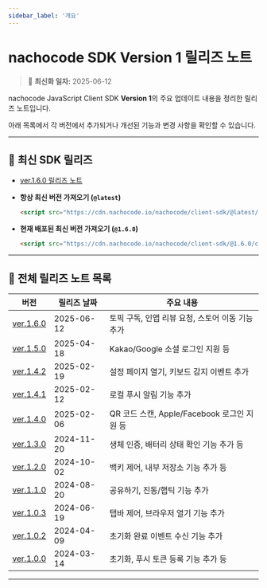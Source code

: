 ```yaml
---
sidebar_label: '개요'
---
```


# nachocode SDK Version 1 릴리즈 노트

> 🔔 **최신화 일자:** 2025-06-12

nachocode JavaScript Client SDK **Version 1**의 주요 업데이트 내용을 정리한 릴리즈 노트입니다.

아래 목록에서 각 버전에서 추가되거나 개선된 기능과 변경 사항을 확인할 수 있습니다.

---

## 🚀 최신 SDK 릴리즈

- [ver.1.6.0 릴리즈 노트](./release-v-1-6-0)

- **항상 최신 버전 가져오기 (`@latest`)**

  ```html
  <script src="https://cdn.nachocode.io/nachocode/client-sdk/@latest/client-sdk.min.js"></script>
  ```

- **현재 배포된 최신 버전 가져오기 (`@1.6.0`)**

  ```html
  <script src="https://cdn.nachocode.io/nachocode/client-sdk/@1.6.0/client-sdk.min.js"></script>
  ```

---

## 📖 전체 릴리즈 노트 목록

| 버전                           | 릴리즈 날짜 | 주요 내용                                        |
| ------------------------------ | ----------- | ------------------------------------------------ |
| [ver.1.6.0](./release-v-1-6-0) | 2025-06-12  | 토픽 구독, 인앱 리뷰 요청, 스토어 이동 기능 추가 |
| [ver.1.5.0](./release-v-1-5-0) | 2025-04-18  | Kakao/Google 소셜 로그인 지원 등                 |
| [ver.1.4.2](./release-v-1-4-2) | 2025-02-19  | 설정 페이지 열기, 키보드 감지 이벤트 추가        |
| [ver.1.4.1](./release-v-1-4-1) | 2025-02-12  | 로컬 푸시 알림 기능 추가                         |
| [ver.1.4.0](./release-v-1-4-0) | 2025-02-06  | QR 코드 스캔, Apple/Facebook 로그인 지원 등      |
| [ver.1.3.0](./release-v-1-3-0) | 2024-11-20  | 생체 인증, 배터리 상태 확인 기능 추가 등         |
| [ver.1.2.0](./release-v-1-2-0) | 2024-10-02  | 백키 제어, 내부 저장소 기능 추가 등              |
| [ver.1.1.0](./release-v-1-1-0) | 2024-08-20  | 공유하기, 진동/햅틱 기능 추가                    |
| [ver.1.0.3](./release-v-1-0-3) | 2024-06-19  | 탭바 제어, 브라우저 열기 기능 추가               |
| [ver.1.0.2](./release-v-1-0-2) | 2024-04-09  | 초기화 완료 이벤트 수신 기능 추가                |
| [ver.1.0.0](./release-v-1-0-0) | 2024-03-14  | 초기화, 푸시 토큰 등록 기능 추가 등              |

---
